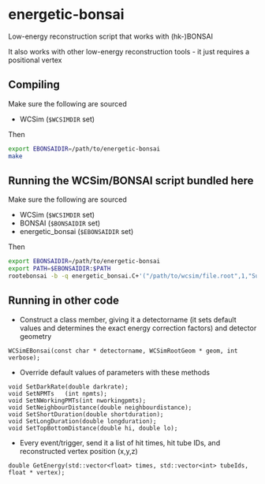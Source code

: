 # energetic-bonsai
Low-energy reconstruction script that works with (hk-)BONSAI

It also works with other low-energy reconstruction tools - it just requires a positional vertex

## Compiling
Make sure the following are sourced
* WCSim (`$WCSIMDIR` set)

Then
```bash
export EBONSAIDIR=/path/to/energetic-bonsai
make
```

## Running the WCSim/BONSAI script bundled here
Make sure the following are sourced
* WCSim (`$WCSIMDIR` set)
* BONSAI (`$BONSAIDIR` set)
* energetic_bonsai (`$EBONSAIDIR` set)

Then
```bash
export EBONSAIDIR=/path/to/energetic-bonsai
export PATH=$EBONSAIDIR:$PATH
rootebonsai -b -q energetic_bonsai.C+'("/path/to/wcsim/file.root",1,"SuperK")'
```

## Running in other code
* Construct a class member, giving it a detectorname (it sets default values and determines the exact energy correction factors) and detector geometry
```
WCSimEBonsai(const char * detectorname, WCSimRootGeom * geom, int verbose);
```
* Override default values of parameters with these methods
```
void SetDarkRate(double darkrate);
void SetNPMTs   (int npmts);
void SetNWorkingPMTs(int nworkingpmts);
void SetNeighbourDistance(double neighbourdistance);
void SetShortDuration(double shortduration);
void SetLongDuration(double longduration);
void SetTopBottomDistance(double hi, double lo);
```
* Every event/trigger, send it a list of hit times, hit tube IDs, and reconstructed vertex position (x,y,z)
```
double GetEnergy(std::vector<float> times, std::vector<int> tubeIds, float * vertex);
```